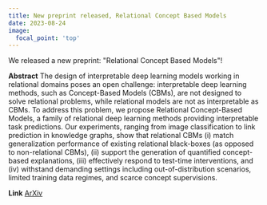 ```yaml
---
title: New preprint released, Relational Concept Based Models
date: 2023-08-24
image:
  focal_point: 'top'
---
```


We released a new preprint: "Relational Concept Based Models"!

**Abstract**
The design of interpretable deep learning models working in relational domains poses
an open challenge: interpretable deep learning methods,
such as Concept-Based Models (CBMs), are not designed to solve
relational problems, while relational models are not as interpretable as CBMs. 
To address this problem, we propose Relational Concept-Based Models, a family
of relational deep learning methods providing interpretable task predictions. 
Our experiments, ranging from image classification to link prediction in 
knowledge graphs, show that relational CBMs (i) match generalization performance of 
existing relational black-boxes (as opposed to non-relational CBMs), 
(ii) support the generation of quantified concept-based explanations, 
(iii) effectively respond to test-time interventions, and 
(iv) withstand demanding settings including out-of-distribution scenarios, 
limited training data regimes, and scarce concept supervisions. 

**Link**
[ArXiv](https://arxiv.org/abs/2308.11991)
